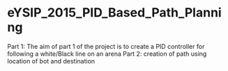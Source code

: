 # eYSIP_2015_PID_Based_Path_Planning
Part 1: The aim of part 1 of the project is to create a PID controller for following a white/Black line on an arena
Part 2: creation of path using location of bot and destination
